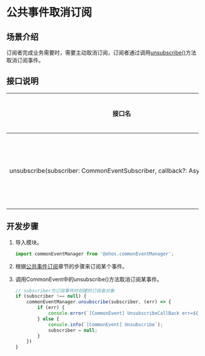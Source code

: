 # 公共事件取消订阅


## 场景介绍

订阅者完成业务需要时，需要主动取消订阅，订阅者通过调用[unsubscribe()](../reference/apis/js-apis-commonEventManager.md#commoneventmanagerunsubscribe)方法取消订阅事件。


## 接口说明

| 接口名 | 接口描述 |
| -------- | -------- |
| unsubscribe(subscriber:&nbsp;CommonEventSubscriber,&nbsp;callback?:&nbsp;AsyncCallback) | 取消订阅公共事件 |


## 开发步骤

1. 导入模块。
   
   ```ts
   import commonEventManager from '@ohos.commonEventManager';
   ```

2. 根据[公共事件订阅](common-event-subscription.md)章节的步骤来订阅某个事件。

3. 调用CommonEvent中的unsubscribe()方法取消订阅某事件。
   
   ```ts
   // subscriber为订阅事件时创建的订阅者对象
   if (subscriber !== null) {
       commonEventManager.unsubscribe(subscriber, (err) => {
           if (err) {
               console.error(`[CommonEvent] UnsubscribeCallBack err=${JSON.stringify(err)}`);
           } else {
               console.info(`[CommonEvent] Unsubscribe`);
               subscriber = null;
           }
       })
   }
   ```
